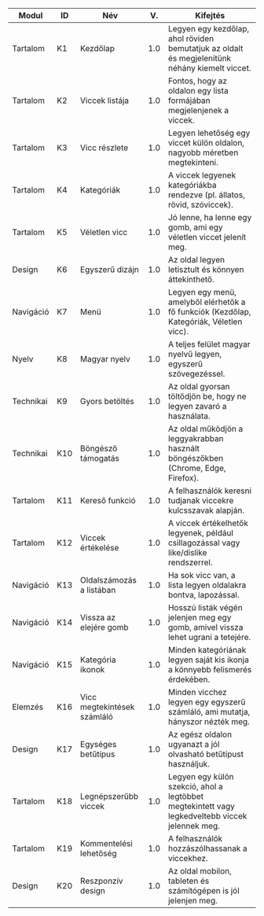 | Modul     | ID   | Név              | V.  | Kifejtés |
|-----------|------|------------------|-----|----------|
| Tartalom  | K1   | Kezdőlap         | 1.0 | Legyen egy kezdőlap, ahol röviden bemutatjuk az oldalt és megjelenítünk néhány kiemelt viccet. |
| Tartalom  | K2   | Viccek listája   | 1.0 | Fontos, hogy az oldalon egy lista formájában megjelenjenek a viccek. |
| Tartalom  | K3   | Vicc részlete    | 1.0 | Legyen lehetőség egy viccet külön oldalon, nagyobb méretben megtekinteni. |
| Tartalom  | K4   | Kategóriák       | 1.0 | A viccek legyenek kategóriákba rendezve (pl. állatos, rövid, szóviccek). |
| Tartalom  | K5   | Véletlen vicc    | 1.0 | Jó lenne, ha lenne egy gomb, ami egy véletlen viccet jelenít meg. |
| Design    | K6   | Egyszerű dizájn  | 1.0 | Az oldal legyen letisztult és könnyen áttekinthető. |
| Navigáció | K7   | Menü             | 1.0 | Legyen egy menü, amelyből elérhetők a fő funkciók (Kezdőlap, Kategóriák, Véletlen vicc). |
| Nyelv     | K8   | Magyar nyelv     | 1.0 | A teljes felület magyar nyelvű legyen, egyszerű szövegezéssel. |
| Technikai | K9   | Gyors betöltés   | 1.0 | Az oldal gyorsan töltődjön be, hogy ne legyen zavaró a használata. |
| Technikai | K10  | Böngésző támogatás | 1.0 | Az oldal működjön a leggyakrabban használt böngészőkben (Chrome, Edge, Firefox). |
| Tartalom  | K11  | Kereső funkció   | 1.0 | A felhasználók keresni tudjanak viccekre kulcsszavak alapján. |
| Tartalom  | K12  | Viccek értékelése| 1.0 | A viccek értékelhetők legyenek, például csillagozással vagy like/dislike rendszerrel. |
| Navigáció | K13  | Oldalszámozás a listában | 1.0 | Ha sok vicc van, a lista legyen oldalakra bontva, lapozással. |
| Navigáció | K14  | Vissza az elejére gomb | 1.0 | Hosszú listák végén jelenjen meg egy gomb, amivel vissza lehet ugrani a tetejére. |
| Navigáció | K15  | Kategória ikonok | 1.0 | Minden kategóriának legyen saját kis ikonja a könnyebb felismerés érdekében. |
| Elemzés   | K16  | Vicc megtekintések számláló | 1.0 | Minden vicchez legyen egy egyszerű számláló, ami mutatja, hányszor nézték meg. |
| Design    | K17  | Egységes betűtípus | 1.0 | Az egész oldalon ugyanazt a jól olvasható betűtípust használjuk. |
| Tartalom  | K18  | Legnépszerűbb viccek | 1.0 | Legyen egy külön szekció, ahol a legtöbbet megtekintett vagy legkedveltebb viccek jelennek meg. |
| Tartalom  | K19  | Kommentelési lehetőség | 1.0 | A felhasználók hozzászólhassanak a viccekhez. |
| Design    | K20  | Reszponzív design | 1.0 | Az oldal mobilon, tableten és számítógépen is jól jelenjen meg. |
